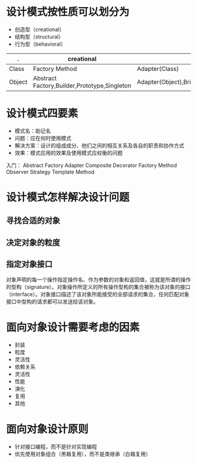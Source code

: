 # 设计模式按性质可以划分为

- 创造型（creational）
- 结构型（structural）
- 行为型（behavioral）


. | creational | structural | behavioral
---|--- | --- | ---
Class | Factory Method | Adapter(Class) | Interpreter,Template Method
Object | Abstract Factory,Builder,Prototype,Singleton |Adapter(Object),Bridge,Composite,Decorator,Facade,Flyweight,Proxy | Chain of Responsibility,Command,Iterator,Mediator,Memento,Observer,State,Strategy,Visitor


# 设计模式四要素

- 模式名：助记名
- 问题：应在何时使用模式
- 解决方案：设计的组成成分、他们之间的相互关系及各自的职责和协作方式
- 效果：模式应用的效果及使用模式应权衡的问题

入门：
Abstract Factory
Adapter
Composite
Decorator
Factory Method
Observer
Strategy
Template Method

# 设计模式怎样解决设计问题

## 寻找合适的对象
## 决定对象的粒度
## 指定对象接口
对象声明的每一个操作指定操作名、作为参数的对象和返回值，这就是所谓的操作的型构（signature）。对象操作所定义的所有操作型构的集合被称为该对象的接口（interface）。对象接口描述了该对象所能接受的全部请求的集合，任何匹配对象接口中型构的请求都可以发送给该对象。
    

# 面向对象设计需要考虑的因素

- 封装
- 粒度
- 灵活性
- 依赖关系
- 灵活性
- 性能
- 演化
- 复用
- 其他

# 面向对象设计原则

- 针对接口编程，而不是针对实现编程
- 优先使用对象组合（黑箱复用），而不是类继承（白箱复用）
